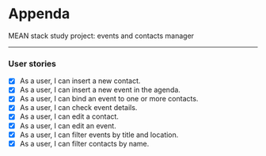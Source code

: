 # Appenda
MEAN stack study project: events and contacts manager
___

### User stories
* [x] As a user, I can insert a new contact.
* [x] As a user, I can insert a new event in the agenda.
* [x] As a user, I can bind an event to one or more contacts.
* [x] As a user, I can check event details.
* [x] As a user, I can edit a contact.
* [x] As a user, I can edit an event.
* [x] As a user, I can filter events by title and location.
* [x] As a user, I can filter contacts by name.
